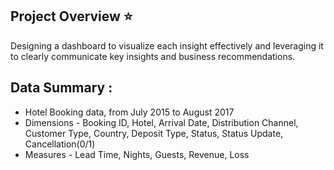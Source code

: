 ## Project Overview ⭐
 Designing a dashboard to visualize each insight effectively and leveraging it to clearly communicate key insights and business recommendations.

## Data Summary : 
 - Hotel Booking data, from July 2015 to August 2017
 - Dimensions - Booking ID, Hotel, Arrival Date, Distribution Channel, Customer Type, Country, Deposit Type, Status, Status Update, Cancellation(0/1)
 - Measures - Lead Time, Nights, Guests, Revenue, Loss

